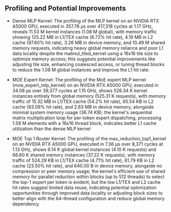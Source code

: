 ## Profiling and Potential Improvements

* Dense MLP Kernel:
The profiling of the MLP kernel on an NVIDIA RTX A5000 GPU, executed in 357.76 µs over 417,318 cycles at 1.17 GHz, reveals 11.53 M kernel instances (1.08 M global), with memory traffic showing 125.22 MB in L1/TEX cache (6.72% hit rate), 4.19 MB in L2 cache (97.60% hit rate), 3.26 MB in device memory, and 10.49 M shared memory requests, indicating heavy global memory reliance and poor L1 data locality despite the matmul_tiled_kernel using a 16x16 tile size to optimize memory access; this suggests potential improvements like adjusting tile size, enhancing coalesced access, or tuning thread blocks to reduce the 1.08 M global instances and improve the L1 hit rate.

* MOE Expert Kernel:
The profiling of the MoE expert MLP kernel (moe_expert_mlp_kernel) on an NVIDIA RTX A5000 GPU, executed in 34.08 µs over 39,377 cycles at 1.15 GHz, shows 526.34 K kernel instances entirely from global memory (525.31 K requests), with memory traffic of 15.32 MB in L1/TEX cache (54.2% hit rate), 65.54 KB in L2 cache (83.09% hit rate), and 2.63 MB in device memory, alongside minimal system memory usage (36.74 KB); the kernel's sequential matrix multiplication loop for per-token expert dispatching, processing 1.58 M elements with a 16x16 thread block, indicates better L1 cache utilization than the dense MLP kernel 

* MOE Top 1 Router Kernel:
The profiling of the max_reduction_top1_kernel on an NVIDIA RTX A5000 GPU, executed in 7.36 µs over 8,371 cycles at 1.13 GHz, shows 6.14 K global kernel instances (4.10 K requests) and 66.60 K shared memory instances (37.22 K requests), with memory traffic of 524.29 KB in L1/TEX cache (4.71% hit rate), 61.79 KB in L2 cache (23.50% hit rate), and 640.00 B in device memory, alongside no compression or peer memory usage; the kernel's efficient use of shared memory for parallel reduction within blocks (up to 512 threads) to select the top-1 expert per token is evident, but the low L1/TEX and L2 cache hit rates suggest limited data reuse, indicating potential optimization opportunities through improved data locality or adjusting block sizes to better align with the 64-thread configuration and reduce global memory dependency.
